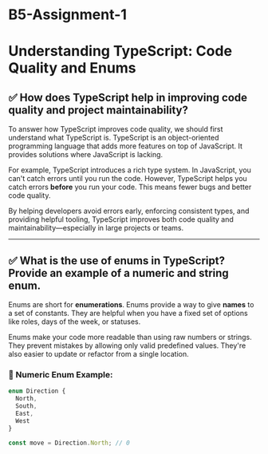# B5-Assignment-1
# Understanding TypeScript: Code Quality and Enums

## ✅ How does TypeScript help in improving code quality and project maintainability?

To answer how TypeScript improves code quality, we should first understand what TypeScript is. TypeScript is an object-oriented programming language that adds more features on top of JavaScript. It provides solutions where JavaScript is lacking.

For example, TypeScript introduces a rich type system. In JavaScript, you can't catch errors until you run the code. However, TypeScript helps you catch errors **before** you run your code. This means fewer bugs and better code quality.

By helping developers avoid errors early, enforcing consistent types, and providing helpful tooling, TypeScript improves both code quality and maintainability—especially in large projects or teams.

---

## ✅ What is the use of enums in TypeScript? Provide an example of a numeric and string enum.

Enums are short for **enumerations**. Enums provide a way to give **names** to a set of constants. They are helpful when you have a fixed set of options like roles, days of the week, or statuses.

Enums make your code more readable than using raw numbers or strings. They prevent mistakes by allowing only valid predefined values. They're also easier to update or refactor from a single location.

### 🔹 Numeric Enum Example:

```ts
enum Direction {
  North,
  South,
  East,
  West
}

const move = Direction.North; // 0
